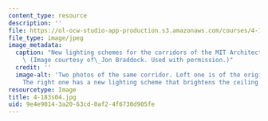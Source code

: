 ```yaml
---
content_type: resource
description: ''
file: https://ol-ocw-studio-app-production.s3.amazonaws.com/courses/4-183-sustainable-design-and-technology-research-workshop-spring-2004/9e4e90143a2063cd0af24f6730d905fe_4-183s04.jpg
file_type: image/jpeg
image_metadata:
  caption: "New lighting schemes for the corridors of the MIT Architecture Department.\
    \ (Image courtesy of\_Jon Braddock. Used with permission.)"
  credit: ''
  image-alt: 'Two photos of the same corridor. Left one is of the original corridor.
    The right one has a new lighting scheme that brightens the ceiling. '
resourcetype: Image
title: 4-183s04.jpg
uid: 9e4e9014-3a20-63cd-0af2-4f6730d905fe
---
```

